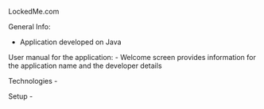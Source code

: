 LockedMe.com

General Info:
  - Application developed on Java

User manual for the application:
    - Welcome screen provides information for the application name and the developer details

Technologies - 

Setup - 
